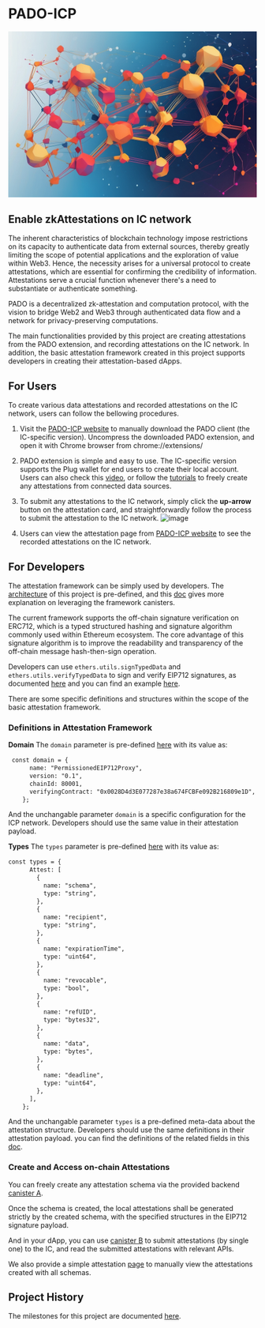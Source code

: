 # PADO-ICP
![avatar](./docs/pado_icp_banner.jpg)

## Enable zkAttestations on IC network

The inherent characteristics of blockchain technology impose restrictions on its capacity to authenticate data from external sources, 
thereby greatly limiting the scope of potential applications and the exploration of value within Web3. Hence, the necessity arises for
a universal protocol to create attestations, which are essential for confirming the credibility of information. 
Attestations serve a crucial function whenever there's a need to substantiate or authenticate something.

PADO is a decentralized zk-attestation and computation protocol, with the vision
to bridge Web2 and Web3 through authenticated data flow and a network for privacy-preserving computations.

The main functionalities provided by this project are creating attestations from the PADO extension, and recording attestations on the IC network.
In addition, the basic attestation framework created in this project supports developers in creating their attestation-based dApps.

## For Users
To create various data attestations and recorded attestations on the IC network, users can follow the bellowing procedures.
1. Visit the [PADO-ICP website](https://bupby-pqaaa-aaaam-abykq-cai.icp0.io/) to manually download the PADO client (the IC-specific version). Uncompress the downloaded PADO extension, and open it with Chrome browser from chrome://extensions/
2. PADO extension is simple and easy to use. The IC-specific version supports the Plug wallet for end users to create their local account. Users can also check this [video](https://youtu.be/3FjqI6uBVEs), or follow the [tutorials](https://docs.padolabs.org/category/tutorials) to freely create any attestations from connected data sources.
3. To submit any attestations to the IC network, simply click the **up-arrow** button on the attestation card, and straightforwardly follow the process to submit the attestation to the IC network.
![image](https://github.com/pado-labs/pado-icp/assets/17900089/393eded2-074f-4eee-8a75-e75c94ae396f)

4. Users can view the attestation page from [PADO-ICP website](https://bupby-pqaaa-aaaam-abykq-cai.icp0.io/) to see the recorded attestations on the IC network. 
    

## For Developers

The attestation framework can be simply used by developers. The [architecture](./docs/Architecture.md) of this project is pre-defined, 
and this [doc](./docs/developer.md) gives more explanation on leveraging the framework canisters.

The current framework supports the off-chain signature verification on ERC712, which is a typed structured hashing and signature algorithm commonly used within Ethereum ecosystem. The core advantage of this signature algorithm is to improve the readability and transparency of the off-chain message hash-then-sign operation.

Developers can use  `ethers.utils.signTypedData` and `ethers.utils.verifyTypedData` to sign and verify EIP712 signatures, as documented [here](https://docs.ethers.io/v5/api/utils/signing-key/#utils-verifyTypedData) and you can find an example [here](https://github.com/centrehq/verite/blob/main/packages/verite/test/lib/verifier/result.test.ts#L46).

There are some specific definitions and structures within the scope of the basic attestation framework.

### Definitions in Attestation Framework
**Domain**
The `domain` parameter is pre-defined [here](https://github.com/pado-labs/pado-icp/blob/main/src/pages/AttestationDetail/index.jsx#L28) with its value as:
```
 const domain = {
      name: "PermissionedEIP712Proxy",
      version: "0.1",
      chainId: 80001,
      verifyingContract: "0x0028D4d3E077287e38a674FCBFe092B216809e1D",
    };
```
And the unchangable parameter `domain` is a specific configuration for the ICP network. Developers should use the same value in their attestation payload.

**Types**
The `types` parameter is pre-defined [here](https://github.com/pado-labs/pado-icp/blob/main/src/pages/AttestationDetail/index.jsx#L34) with its value as:
```
const types = {
      Attest: [
        {
          name: "schema",
          type: "string",
        },
        {
          name: "recipient",
          type: "string",
        },
        {
          name: "expirationTime",
          type: "uint64",
        },
        {
          name: "revocable",
          type: "bool",
        },
        {
          name: "refUID",
          type: "bytes32",
        },
        {
          name: "data",
          type: "bytes",
        },
        {
          name: "deadline",
          type: "uint64",
        },
      ],
    };
```
And the unchangable parameter `types` is a pre-defined meta-data about the attestation structure. Developers should use the same definitions in their attestation payload. you can find the definitions of the related fields in this [doc](./docs/developer.md).

### Create and Access on-chain Attestations 

You can freely create any attestation schema via the provided backend [canister A](https://a4gq6-oaaaa-aaaab-qaa4q-cai.raw.icp0.io/?id=i5qpq-jaaaa-aaaam-ab6ga-cai). 

Once the schema is created, the local attestations shall be generated strictly by the created schema, with the specified structures in the EIP712 signature payload.

And in your dApp, you can use [canister B](https://a4gq6-oaaaa-aaaab-qaa4q-cai.raw.icp0.io/?id=iix65-iiaaa-aaaam-ab6fq-cai) to submit attestations (by single one) to the IC, and read the submitted attestations with relevant APIs.

We also provide a simple attestation [page](https://bupby-pqaaa-aaaam-abykq-cai.icp0.io/attestationsList?canisterId=null) to manually view the attestations created with all schemas.
## Project History
The milestones for this project are documented [here](./milestones.md). 





